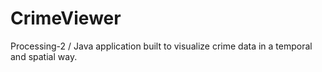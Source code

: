 # CrimeViewer
Processing-2 / Java application built to visualize crime data in a temporal and spatial way.
